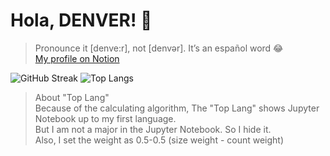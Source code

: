 # Hola, DENVER! 👋

> Pronounce it [denve:r], not [denvər]. It’s an español word 😂  
> [My profile on Notion](https://fe-dev-denver.notion.site/Hola-DENVER-e58b3ac4e5e9464ea7ef537957a2e4ad)

![GitHub Streak](http://github-readme-streak-stats.herokuapp.com?user=hajun-myoung&theme=dark&background=000000)
![Top Langs](https://github-readme-stats.vercel.app/api/top-langs/?username=hajun-myoung&layout=compact&theme=vision-friendly-dark&size_weight=0.5&count_weight=0.5&hide=jupyter%20notebook)

> About "Top Lang"  
> Because of the calculating algorithm, The "Top Lang" shows Jupyter Notebook up to my first language.  
> But I am not a major in the Jupyter Notebook. So I hide it.  
> Also, I set the weight as 0.5-0.5 (size weight - count weight)  
